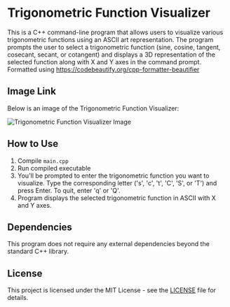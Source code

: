 # Trigonometric Function Visualizer

This is a C++ command-line program that allows users to visualize various trigonometric functions using an ASCII art representation. The program prompts the user to select a trigonometric function (sine, cosine, tangent, cosecant, secant, or cotangent) and displays a 3D representation of the selected function along with X and Y axes in the command prompt.
Formatted using https://codebeautify.org/cpp-formatter-beautifier

## Image Link

Below is an image of the Trigonometric Function Visualizer:

![Trigonometric Function Visualizer Image](https://upload.wikimedia.org/wikipedia/commons/thumb/c/c8/Trigonometrija-graf.svg/1920px-Trigonometrija-graf.svg.png)


## How to Use

1. Compile `main.cpp` 
2. Run compiled executable
3. You'll be prompted to enter the trigonometric function you want to visualize. Type the corresponding letter ('s', 'c', 't', 'C', 'S', or 'T') and press Enter. To quit, enter 'q' or 'Q'.
4. Program displays the selected trigonometric function in ASCII  with X and Y axes.

## Dependencies

This program does not require any external dependencies beyond the standard C++ library.

## License

This project is licensed under the MIT License - see the [LICENSE](LICENSE) file for details.
